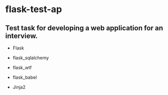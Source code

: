 # flask-test-ap
## Test task for developing a web application for an interview.

- Flask

- flask_sqlalchemy

- flask_wtf

- flask_babel

- Jinja2

